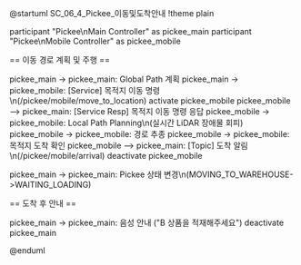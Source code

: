 @startuml SC_06_4_Pickee_이동및도착안내
!theme plain

participant "Pickee\nMain Controller" as pickee_main
participant "Pickee\nMobile Controller" as pickee_mobile

== 이동 경로 계획 및 주행 ==

pickee_main -> pickee_main: Global Path 계획
pickee_main -> pickee_mobile: [Service] 목적지 이동 명령\n(/pickee/mobile/move_to_location)
activate pickee_mobile
pickee_mobile --> pickee_main: [Service Resp] 목적지 이동 명령 응답
pickee_mobile -> pickee_mobile: Local Path Planning\n(실시간 LiDAR 장애물 회피)
pickee_mobile -> pickee_mobile: 경로 추종
pickee_mobile -> pickee_mobile: 목적지 도착 확인
pickee_mobile --> pickee_main: [Topic] 도착 알림\n(/pickee/mobile/arrival)
deactivate pickee_mobile

pickee_main -> pickee_main: Pickee 상태 변경\n(MOVING_TO_WAREHOUSE->WAITING_LOADING)


== 도착 후 안내 ==

pickee_main -> pickee_main: 음성 안내 ("B 상품을 적재해주세요")
deactivate pickee_main

@enduml
